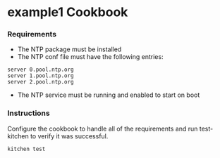 example1 Cookbook
=================

### Requirements

* The NTP package must be installed
* The NTP conf file must have the following entries:
```shell
server 0.pool.ntp.org
server 1.pool.ntp.org
server 2.pool.ntp.org
```
* The NTP service must be running and enabled to start on boot

### Instructions

Configure the cookbook to handle all of the requirements and run
test-kitchen to verify it was successful.
```shell
kitchen test
```
